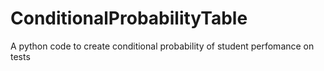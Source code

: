 # ConditionalProbabilityTable
A python code to create conditional probability of student perfomance on tests
